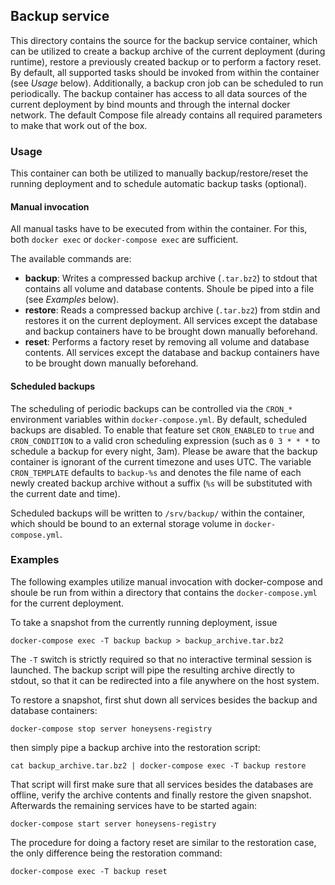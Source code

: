 ## Backup service
This directory contains the source for the backup service container, which can be utilized to create a backup archive of the current deployment (during runtime), restore a previously created backup or to perform a factory reset. By default, all supported tasks should be invoked from within the container (see <em>Usage</em> below). Additionally, a backup cron job can be scheduled to run periodically. The backup container has access to all data sources of the current deployment by bind mounts and through the internal docker network. The default Compose file already contains all required parameters to make that work out of the box.

### Usage
This container can both be utilized to manually backup/restore/reset the running deployment and to schedule automatic backup tasks (optional).

#### Manual invocation
All manual tasks have to be executed from within the container. For this, both `docker exec` or `docker-compose exec` are sufficient.

The available commands are:

* **backup**: Writes a compressed backup archive (`.tar.bz2`) to stdout that contains all volume and database contents. Shoule be piped into a file (see <em>Examples</em> below).
* **restore**: Reads a compressed backup archive (`.tar.bz2`) from stdin and restores it on the current deployment. All services except the database and backup containers have to be brought down manually beforehand.
* **reset**: Performs a factory reset by removing all volume and database contents. All services except the database and backup containers have to be brought down manually beforehand.

#### Scheduled backups
The scheduling of periodic backups can be controlled via the `CRON_*` environment variables within `docker-compose.yml`. By default, scheduled backups are disabled. To enable that feature set `CRON_ENABLED` to `true` and `CRON_CONDITION` to a valid cron scheduling expression (such as `0 3 * * *` to schedule a backup for every night, 3am). Please be aware that the backup container is ignorant of the current timezone and uses UTC. The variable `CRON_TEMPLATE` defaults to `backup-%s` and denotes the file name of each newly created backup archive without a suffix (`%s` will be substituted with the current date and time).

Scheduled backups will be written to `/srv/backup/` within the container, which should be bound to an external storage volume in `docker-compose.yml`.

### Examples
The following examples utilize manual invocation with docker-compose and shoule be run from within a directory that contains the `docker-compose.yml` for the current deployment.

To take a snapshot from the currently running deployment, issue

`docker-compose exec -T backup backup > backup_archive.tar.bz2`

The `-T` switch is strictly required so that no interactive terminal session is launched. The backup script will pipe the resulting archive directly to stdout, so that it can be redirected into a file anywhere on the host system.

To restore a snapshot, first shut down all services besides the backup and database containers:

`docker-compose stop server honeysens-registry`

then simply pipe a backup archive into the restoration script:

`cat backup_archive.tar.bz2 | docker-compose exec -T backup restore`

That script will first make sure that all services besides the databases are offline, verify the archive contents and finally restore the given snapshot. Afterwards the remaining services have to be started again:

`docker-compose start server honeysens-registry`

The procedure for doing a factory reset are similar to the restoration case, the only difference being the restoration command:

`docker-compose exec -T backup reset`

